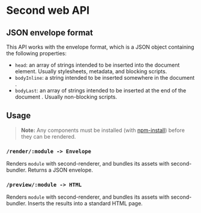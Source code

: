 # Second web API

## JSON envelope format

This API works with the envelope format, which is a JSON object containing the following properties:

- `head`: an array of strings intended to be inserted into the document <head> element. Usually stylesheets, metadata, and blocking scripts.
- `bodyInline`: a string intended to be inserted somewhere in the document <body>.
- `bodyLast`: an array of strings intended to be inserted at the end of the document <body>. Usually non-blocking scripts.

## Usage

> **Note:** Any components must be installed (with [npm-install](https://docs.npmjs.com/cli/install)) before they can be rendered.

### `/render/:module -> Envelope`

Renders `module` with second-renderer, and bundles its assets with second-bundler. Returns a JSON envelope.

### `/preview/:module -> HTML`

Renders `module` with second-renderer, and bundles its assets with second-bundler. Inserts the results into a standard HTML page.
